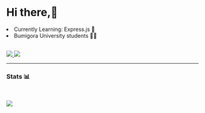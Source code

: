 <h1>Hi there,👋</h1>

<li>Currently Learning: Express.js 🚀</li>
<li>Bumigora University students 🧑‍🎓</li>

<br>

<p>
  <a href="https://www.linkedin.com/in/danu-putra/" target="_blank" rel="noopener noreferrer">
    <img src="https://img.shields.io/badge/-danu%20putra-blue?style=for-the-badge&logo=Linkedin&logoColor=3178C6&labelColor=black&color=black">
  </a>
  <a href="mailto:danuhaeridaputa07@gmail.com" target="_blank" rel="noopener noreferrer">
    <img src="https://img.shields.io/badge/danuhaeridaputa07@gmail.com-0078D4?style=for-the-badge&logo=Gmail&logoColor=3178C6&labelColor=black&color=black">
  </a>
</p>

---

### Stats 📊  

<br>

<p>
  <a href="https://github.com/danu-0">
    <img src="https://github-readme-stats.vercel.app/api/top-langs/?username=danu-0&layout=compact&theme=chartreuse-dark&langs_count=6">
  </a>
</p>
